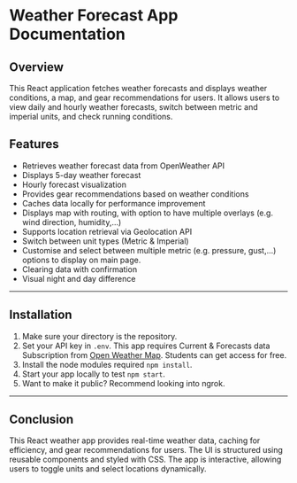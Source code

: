# Weather Forecast App Documentation

## Overview
This React application fetches weather forecasts and displays weather conditions, a map, and gear recommendations for users. It allows users to view daily and hourly weather forecasts, switch between metric and imperial units, and check running conditions.

## Features
- Retrieves weather forecast data from OpenWeather API
- Displays 5-day weather forecast
- Hourly forecast visualization
- Provides gear recommendations based on weather conditions
- Caches data locally for performance improvement
- Displays map with routing, with option to have multiple overlays (e.g. wind direction, humidity,...)
- Supports location retrieval via Geolocation API
- Switch between unit types (Metric & Imperial)
- Customise and select between multiple metric (e.g. pressure, gust,...) options to display on main page.
- Clearing data with confirmation
- Visual night and day difference

---

## Installation

1. Make sure your directory is the repository.
2. Set your API key in `.env`. This app requires Current & Forecasts data Subscription from [Open Weather Map](https://openweathermap.org/price). Students can get access for free.
3. Install the node modules required `npm install`.
4. Start your app locally to test `npm start`.
5. Want to make it public? Recommend looking into ngrok.


---

## Conclusion
This React weather app provides real-time weather data, caching for efficiency, and gear recommendations for users. The UI is structured using reusable components and styled with CSS. The app is interactive, allowing users to toggle units and select locations dynamically.

